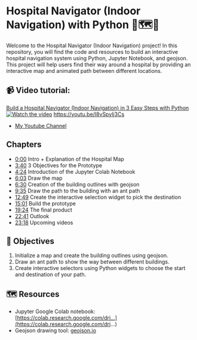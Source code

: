 # Hospital Navigator (Indoor Navigation) with Python 🏥🗺️🐍

Welcome to the Hospital Navigator (Indoor Navigation) project! In this repository, you will find the code and resources to build an interactive hospital navigation system using Python, Jupyter Notebook, and geojson. This project will help users find their way around a hospital by providing an interactive map and animated path between different locations.

## 📹 Video tutorial: 
[Build a Hospital Navigator (Indoor Navigation) in 3 Easy Steps with Python](https://www.youtube.com/watch?v=...)
[![Watch the video](https://img.youtube.com/vi/I8vSpyIj3Cs/maxresdefault.jpg)](https://youtu.be/I8vSpyIj3Cs)
https://youtu.be/I8vSpyIj3Cs
* [My Youtube Channel](https://www.youtube.com/channel/UCfOysZHGFeA0Kt8ejt8EptQ)

## Chapters
- [0:00](#) Intro + Explanation of the Hospital Map
- [3:40](#) 3 Objectives for the Prototype
- [4:24](#) Introduction of the Jupyter Colab Notebook
- [6:03](#) Draw the map
- [6:30](#) Creation of the building outlines with geojson
- [9:35](#) Draw the path to the building with an ant path
- [12:49](#) Create the interactive selection widget to pick the destination
- [15:01](#) Build the prototype
- [19:24](#) The final product
- [22:41](#) Outlook
- [23:18](#) Upcoming videos

## 🎯 Objectives
1. Initialize a map and create the building outlines using geojson.
2. Draw an ant path to show the way between different buildings.
3. Create interactive selectors using Python widgets to choose the start and destination of your path.

## 🗺️ Resources
- Jupyter Google Colab notebook: [https://colab.research.google.com/dri...](https://colab.research.google.com/dri...)
- Geojson drawing tool: [geojson.io](http://geojson.io)

